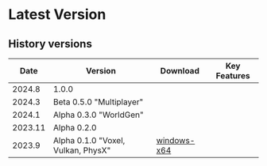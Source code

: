 

# Latest Version


## History versions

Date | Version         | Download | Key Features
--- | ---             | ---      | ---
2024.8 | 1.0.0  |
2024.3 | Beta 0.5.0 "Multiplayer"     | | 
2024.1 | Alpha 0.3.0 "WorldGen"    | | 
2023.11 | Alpha 0.2.0     | | 
2023.9 | Alpha 0.1.0 "Voxel, Vulkan, PhysX"    | [windows-x64]() | 